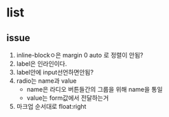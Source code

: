 # list

## issue

1. inline-blockㅇ은 margin 0 auto 로 정렬이 안됨?
2. label은 인라인이다.
3. label안에 input선언하면안됨?
4. radio는 name과 value
	- name은 라디오 버튼들간의 그룹을 위해 name을 통일
	- value는 form값에서 전달하는거
5. 마크업 순서대로 float:right 
